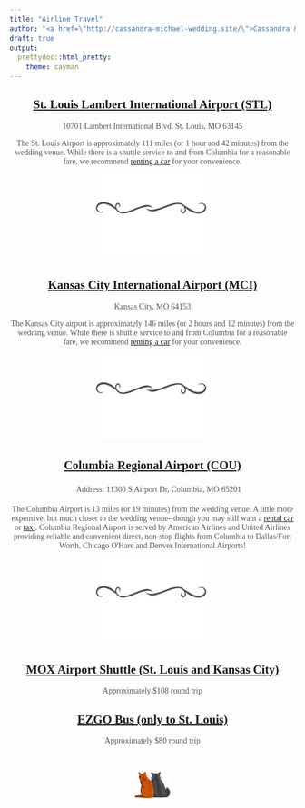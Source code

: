 ```yaml
---
title: "Airline Travel"
author: "<a href=\"http://cassandra-michael-wedding.site/\">Cassandra & Michael Wedding</a>"
draft: true
output:
  prettydoc::html_pretty:
    theme: cayman
---
```


<style>
.page-header {
background-image: url(img/header2.jpeg) !important;
}
h1, h2, h3, h4, p, ul li, ul {
text-align: center;
color: #555;
}
h1.project-name {
font-size: 2.5em;
margin-top: 10px;
padding-top: 20px;
color: white;
}
h4.author.project-author a {
color: #f3f3f3;
font-size: 1.35em;
}
.main-content h3 {
color: black;
}
ul {
list-style-type: none;
}
p {
max-width: 500px;
margin-left: auto;
margin-right: auto;
}
ul li {
margin-left: -2px;
padding: 5px;
}
html, body {
font-family: Georgia;
}
</style>

## [St. Louis Lambert International Airport (STL)](https://www.flystl.com/)
10701 Lambert International Blvd, St. Louis, MO 63145

The St. Louis Airport is approximately 111 miles (or 1 hour and 42 minutes) from the wedding venue. While there is a shuttle service to and from Columbia for a reasonable fare, we recommend [renting a car](https://www.flystl.com/parking-and-transport/rental-cars) for your convenience. 

<p><img height="150" width="auto" src="img/divider.svg" /></p>

## [Kansas City International Airport (MCI)](http://www.flykci.com/)
Kansas City, MO 64153

The Kansas City airport is approximately 146 miles (or 2 hours and 12 minutes) from the wedding venue. While there is shuttle service to and from Columbia for a reasonable fare, we recommend [renting a car](http://www.flykci.com/getting-to-from/ground-transportation/rental-car-services/) for your convenience. 

<p><img height="150" width="auto" src="img/divider.svg" /></p>

## [Columbia Regional Airport (COU)](https://www.flycou.com/)
- Address: 11300 S Airport Dr, Columbia, MO 65201

The Columbia Airport is 13 miles (or 19 minutes) from the wedding
venue. A little more expensive, but much closer to the wedding
venue--though you may still want a [rental car](https://www.flycou.com/?page_id=98) or [taxi](https://www.flycou.com/?page_id=98). Columbia Regional Airport is served by American Airlines and United Airlines providing reliable and convenient direct, non-stop flights from Columbia to Dallas/Fort Worth, Chicago O'Hare and Denver International Airports!

<p><img height="150" width="auto" src="img/divider.svg" /></p>

## [MOX Airport Shuttle (St. Louis and Kansas City)](http://moexpress.com/moxolrs/Pricing.aspx)
Approximately $108 round trip

## [EZGO Bus (only to St. Louis)](http://www.ezgobusmo.com/book-your-ride/)
Approximately $80 round trip

<br>
<p><img height="50" width="auto" src="img/cats.png" /></p>
<br>
